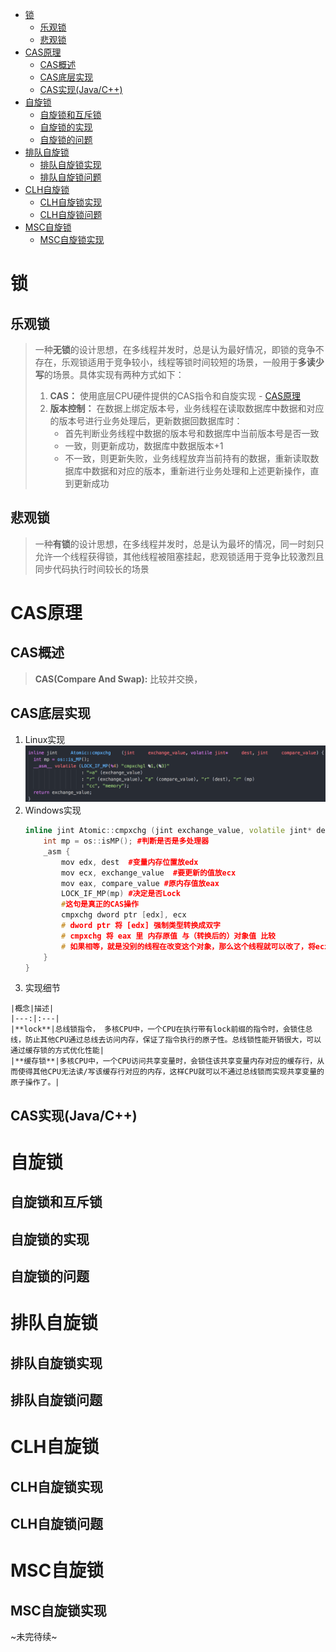 <!-- TOC -->

- [锁](#锁)
    - [乐观锁](#乐观锁)
    - [悲观锁](#悲观锁)
- [CAS原理](#cas原理)
    - [CAS概述](#cas概述)
    - [CAS底层实现](#cas底层实现)
    - [CAS实现(Java/C++)](#cas实现javac)
- [自旋锁](#自旋锁)
    - [自旋锁和互斥锁](#自旋锁和互斥锁)
    - [自旋锁的实现](#自旋锁的实现)
    - [自旋锁的问题](#自旋锁的问题)
- [排队自旋锁](#排队自旋锁)
    - [排队自旋锁实现](#排队自旋锁实现)
    - [排队自旋锁问题](#排队自旋锁问题)
- [CLH自旋锁](#clh自旋锁)
    - [CLH自旋锁实现](#clh自旋锁实现)
    - [CLH自旋锁问题](#clh自旋锁问题)
- [MSC自旋锁](#msc自旋锁)
    - [MSC自旋锁实现](#msc自旋锁实现)

<!-- /TOC -->
# 锁
## 乐观锁
> 一种**无锁**的设计思想，在多线程并发时，总是认为最好情况，即锁的竞争不存在，乐观锁适用于竞争较小，线程等锁时间较短的场景，一般用于**多读少写**的场景。具体实现有两种方式如下：
> 1. **CAS：** 使用底层CPU硬件提供的CAS指令和自旋实现 - [CAS原理](#CAS原理)
> 2. **版本控制：** 在数据上绑定版本号，业务线程在读取数据库中数据和对应的版本号进行业务处理后，更新数据回数据库时：
>    + 首先判断业务线程中数据的版本号和数据库中当前版本号是否一致
>    + 一致，则更新成功，数据库中数据版本+1
>    + 不一致，则更新失败，业务线程放弃当前持有的数据，重新读取数据库中数据和对应的版本，重新进行业务处理和上述更新操作，直到更新成功

## 悲观锁
>一种**有锁**的设计思想，在多线程并发时，总是认为最坏的情况，同一时刻只允许一个线程获得锁，其他线程被阻塞挂起，悲观锁适用于竞争比较激烈且同步代码执行时间较长的场景
# CAS原理
## CAS概述
> **CAS(Compare And Swap):** 比较并交换，
## CAS底层实现
1. Linux实现
![](../Resource/CAS-linux.png)
2. Windows实现
    ```cpp
    inline jint Atomic::cmpxchg (jint exchange_value, volatile jint* dest, jint compare_value) {
        int mp = os::isMP(); #判断是否是多处理器
        _asm {
            mov edx, dest  #变量内存位置放edx
            mov ecx, exchange_value  #要更新的值放ecx
            mov eax, compare_value #原内存值放eax
            LOCK_IF_MP(mp) #决定是否Lock
            #这句是真正的CAS操作
            cmpxchg dword ptr [edx], ecx
            # dword ptr 将 [edx] 强制类型转换成双字
            # cmpxchg 将 eax 里 内存原值 与（转换后的）对象值 比较
            # 如果相等，就是没别的线程在改变这个对象，那么这个线程就可以改了，将ecx值更新到这个对象。
        }
    }
    ```
3. 实现细节
   
<style>
table th:first-of-type {
    width: 50px;
}
</style>


    |概念|描述|
    |---:|:---| 
    |**lock**|总线锁指令， 多核CPU中，一个CPU在执行带有lock前缀的指令时，会锁住总线，防止其他CPU通过总线去访问内存，保证了指令执行的原子性。总线锁性能开销很大，可以通过缓存锁的方式优化性能|
    |**缓存锁**|多核CPU中，一个CPU访问共享变量时，会锁住该共享变量内存对应的缓存行，从而使得其他CPU无法读/写该缓存行对应的内存，这样CPU就可以不通过总线锁而实现共享变量的原子操作了。|

## CAS实现(Java/C++)
# 自旋锁
## 自旋锁和互斥锁
## 自旋锁的实现
## 自旋锁的问题
# 排队自旋锁
## 排队自旋锁实现
## 排队自旋锁问题
# CLH自旋锁
## CLH自旋锁实现
## CLH自旋锁问题
# MSC自旋锁
## MSC自旋锁实现

~未完待续~